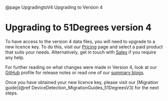@page UpgradingtoV4 Upgrading to Version 4

# Upgrading to 51Degrees version 4

To have access to the version 4 data files, you will need to upgrade to a new licence key. To do this, visit our [Pricing](https://51degrees.com/pricing) page and select a paid product that suits your needs. Alternatively, get in touch with [Sales](mailto:sales@51degrees.com) if you require any help.

For further reading on what changes were made in Version 4, look at our [GitHub](https://github.com/51Degrees) profile for release notes or read one of our [summary blogs](https://51degrees.com/blog/weve-released-version-4-3-of-our-api-packages).

Once you have obtained your new licence key, please visit our [Migration guide](@ref DeviceDetection_MigrationGuides_51DegreesV3) for the next steps.
